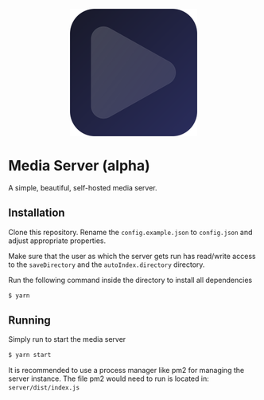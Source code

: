 <p align="center">

<img src="https://github.com/Matix-Media/media-server/blob/master/client/public/favicon.svg?raw=true" height="256px" />

</p>

# Media Server (alpha)

A simple, beautiful, self-hosted media server.

## Installation

Clone this repository. Rename the `config.example.json` to `config.json` and adjust appropriate properties.

Make sure that the user as which the server gets run has read/write access to the `saveDirectory` and the `autoIndex.directory` directory.

Run the following command inside the directory to install all dependencies

```bash
$ yarn
```

## Running

Simply run to start the media server

```bash
$ yarn start
```

It is recommended to use a process manager like pm2 for managing the server instance. The file pm2 would need to run is located in: `server/dist/index.js`
